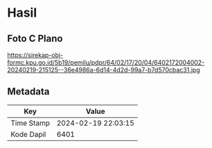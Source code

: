 # Hasil

## Foto C Plano

https://sirekap-obj-formc.kpu.go.id/5b19/pemilu/pdpr/64/02/17/20/04/6402172004002-20240219-215125--36e4986a-6d14-4d2d-99a7-b7d570cbac31.jpg


## Metadata

| Key        | Value               |
| ---------- | ------------------- |
| Time Stamp | 2024-02-19 22:03:15 |
| Kode Dapil | 6401                |



